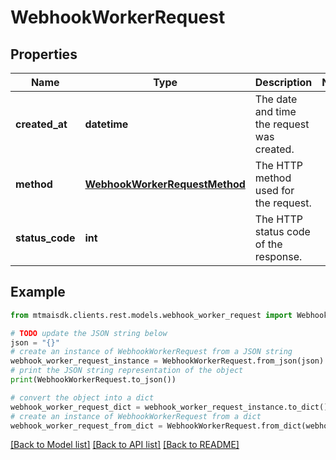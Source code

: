 # WebhookWorkerRequest


## Properties

Name | Type | Description | Notes
------------ | ------------- | ------------- | -------------
**created_at** | **datetime** | The date and time the request was created. | 
**method** | [**WebhookWorkerRequestMethod**](WebhookWorkerRequestMethod.md) | The HTTP method used for the request. | 
**status_code** | **int** | The HTTP status code of the response. | 

## Example

```python
from mtmaisdk.clients.rest.models.webhook_worker_request import WebhookWorkerRequest

# TODO update the JSON string below
json = "{}"
# create an instance of WebhookWorkerRequest from a JSON string
webhook_worker_request_instance = WebhookWorkerRequest.from_json(json)
# print the JSON string representation of the object
print(WebhookWorkerRequest.to_json())

# convert the object into a dict
webhook_worker_request_dict = webhook_worker_request_instance.to_dict()
# create an instance of WebhookWorkerRequest from a dict
webhook_worker_request_from_dict = WebhookWorkerRequest.from_dict(webhook_worker_request_dict)
```
[[Back to Model list]](../README.md#documentation-for-models) [[Back to API list]](../README.md#documentation-for-api-endpoints) [[Back to README]](../README.md)


